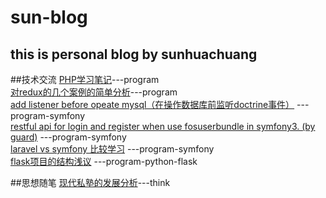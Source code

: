 # sun-blog
this is personal blog by sunhuachuang
---
##技术交流
[PHP学习笔记](https://github.com/sunhuachuang/sun-blog/blob/master/program/php/php-remeber-note.md)---program  
[对redux的几个案例的简单分析](https://github.com/sunhuachuang/sun-blog/blob/master/program/react/redux-example-analysis.md)---program  
[add listener before opeate mysql（在操作数据库前监听doctrine事件）](https://github.com/sunhuachuang/sun-blog/blob/master/program/symfony/listener-before-or-after-operational-database-mysql.md) ---program-symfony  
[restful api for login and register when use fosuserbundle in symfony3. (by guard)](https://github.com/sunhuachuang/sun-blog/blob/master/program/symfony/restful-api-login-register-fosuerbundle-symfony3-guard.md) ---program-symfony  
[laravel vs symfony 比较学习](https://github.com/sunhuachuang/sun-blog/blob/master/program/symfony/laravel-vs-symfony.md) ---program-symfony  
[flask项目的结构浅议](https://github.com/sunhuachuang/sun-blog/blob/master/program/flask/flask-dir.md) ---program-python-flask  

##思想随笔
[现代私塾的发展分析](https://github.com/sunhuachuang/sun-blog/blob/master/think/nowadays-education-of-classic-book-in-china.md)---think  
